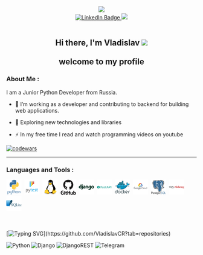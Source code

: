 <div id="header" align="center">
  <img src="https://media.giphy.com/media/v1.Y2lkPTc5MGI3NjExeWpma2FpcmVscXBvbGtveHZ5cHBjMHBnNXp2a2F1a3g0aWhxM2RsMiZlcD12MV9pbnRlcm5hbF9naWZfYnlfaWQmY3Q9Zw/f3iwJFOVOwuy7K6FFw/giphy.gif" width="300"/>
</div>
<div id="badges" align="center">
  <a href="http://linkedin.com/">
    <img src="https://img.shields.io/badge/LinkedIn-blue?style=for-the-badge&logo=linkedin&logoColor=white" alt="LinkedIn Badge"/>
  </a>
  <a href="https://hh.ru/resume/36b7b3b8ff0bf821c60039ed1f34446e35554b">
    <img src="https://img.shields.io/badge/HeadHunter-red?style=for-the-badge&logo=HH&logoColor=white"/>
  </a>
  <br>
  <img src="https://komarev.com/ghpvc/?username=VladislavCR&style=flat-square&color=blue" alt=""/>
</div>
<h2 align="center">
  Hi there, I'm Vladislav
  <img src="https://media.giphy.com/media/hvRJCLFzcasrR4ia7z/giphy.gif" width="30px"/>
  <br><br>
  welcome to my profile
</h2>

### About Me :
I am a Junior Python Developer from Russia.
- :telescope: I’m working as a developer and contributing to backend for building web applications.

- :seedling: Exploring new technologies and libraries

- :zap: In my free time I read and watch programming videos on youtube

[![codewars](https://www.codewars.com/users/VladislavCR/badges/large)](https://www.codewars.com/users/VladislavCR)

---

### Languages and Tools :
<div>
  <img src="https://github.com/devicons/devicon/blob/master/icons/python/python-original-wordmark.svg" title="Python" alt="Python" width="40" height="40"/>&nbsp;
  <img src="https://github.com/devicons/devicon/blob/master/icons/pytest/pytest-original-wordmark.svg"  title="Pytest" alt="Pytest" width="40" height="40"/>&nbsp;
  <img src="https://github.com/devicons/devicon/blob/master/icons/linux/linux-original.svg" title="Linux"  alt="Linux" width="40" height="40"/>&nbsp;
  <img src="https://github.com/devicons/devicon/blob/master/icons/github/github-original-wordmark.svg" title="GitHub" alt="GitHub" width="40" height="40"/>&nbsp;
  <img src="https://github.com/devicons/devicon/blob/master/icons/django/django-plain-wordmark.svg" title="Django" alt="Django" width="40" height="40"/>&nbsp;
  <img src="https://github.com/devicons/devicon/blob/master/icons/fastapi/fastapi-original-wordmark.svg" title="FastAPI" alt="FastAPI" width="40" height="40"/>&nbsp;
  <img src="https://github.com/devicons/devicon/blob/master/icons/docker/docker-original-wordmark.svg" title="Docker" alt="Docker" width="40" height="40"/>&nbsp;
  <img src="https://github.com/devicons/devicon/blob/master/icons/googlecloud/googlecloud-original-wordmark.svg" title="Google" alt="Google" width="40" height="40"/>&nbsp;
  <img src="https://github.com/devicons/devicon/blob/master/icons/postgresql/postgresql-original-wordmark.svg" title="PostgreSQL" alt="PostgreSQL " width="40" height="40"/>&nbsp;
  <img src="https://github.com/devicons/devicon/blob/master/icons/sqlalchemy/sqlalchemy-original-wordmark.svg" title="SQLAlchemy" alt="SQLAlchemy" width="40" height="40"/>&nbsp;
  <img src="https://github.com/devicons/devicon/blob/master/icons/sqlite/sqlite-original-wordmark.svg" title="SQLite" alt="SQLite" width="40" height="40"/>&nbsp;
</div>
<br><br>

[![Typing SVG](https://readme-typing-svg.herokuapp.com?font=Fira+Code&pause=1000&width=435&lines=Links+to+my+projects:)](https://github.com/VladislavCR?tab=repositories)

![Python](https://img.shields.io/badge/python-3670A0?style=for-the-badge&logo=python&logoColor=ffdd54)
![Django](https://img.shields.io/badge/django-%23092E20.svg?style=for-the-badge&logo=django&logoColor=white)
![DjangoREST](https://img.shields.io/badge/DJANGO-REST-88e86d?style=for-the-badge&logo=django&logoColor=white&color=3D9217&labelColor=gray)
![Telegram](https://img.shields.io/badge/Telegram-2CA5E0?style=for-the-badge&logo=telegram&logoColor=white)

<!--
**VladislavCR/VladislavCR** is a ✨ _special_ ✨ repository because its `README.md` (this file) appears on your GitHub profile.
-->
